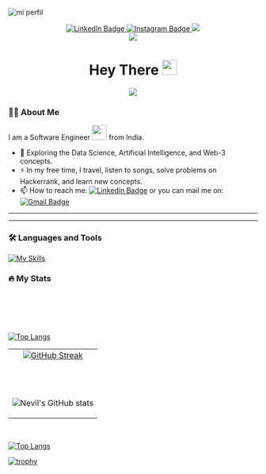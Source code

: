![mi perfil](https://res.cloudinary.com/superfolio/image/upload/v1620689979/68747470733a2f2f692e70696e696d672e636f6d2f6f726967696e616c732f63362f33332f63322f63363333633230656465383266306530636564376435373064626533613166332e676966_yjuh2s.gif)


<div align="center">
  <a href="https://www.linkedin.com/in/nevil-sonani-263b68222/">
    <img src="https://img.shields.io/badge/LinkedIn-blue?style=for-the-badge&logo=linkedin&logoColor=white" alt="LinkedIn Badge"/>
  </a>
  <a href="https://www.instagram.com/nevil_sonani/">
    <img src="https://img.shields.io/badge/Instagram-blueviolet?style=for-the-badge&logo=instagram&logoColor=white" alt="Instagram Badge"/>
  </a>
   <a href="mailto:nevilsonani2810@gmail.com">
    <img src="https://img.shields.io/badge/Gmail-333333?style=for-the-badge&logo=gmail&logoColor=red" />
  </a>
</div>

<div align="center">
  <img align="center" src="https://visitor-badge.laobi.icu/badge?page_id=nevilsonani.nevilsonani"/>
</div>

<h1 align="center">
  Hey There <img src="https://media.giphy.com/media/hvRJCLFzcasrR4ia7z/giphy.gif" width="30px"/>
</h1>

<p align="center">
<!--   <a href="https://github.com/DenverCoder1/readme-typing-svg"> -->
    <img src="https://readme-typing-svg.herokuapp.com?color=E22FE4&width=1000&height=45&lines=A+passionate+Software+Engineer+and+Programmer+from+India.;Always+Learning+New+Things;Empowering+Others;Nice+To+Meet+You+...&center=true"></a>

### :man_technologist: About Me

I am a Software Engineer <img src="https://media.giphy.com/media/WUlplcMpOCEmTGBtBW/giphy.gif" width="30"> from India.

</p>

- :seedling: Exploring the Data Science, Artificial Intelligence, and Web-3 concepts.
- :zap: In my free time, I travel, listen to songs, solve problems on Hackerrank, and learn new concepts.
- :mailbox: How to reach me: [![Linkedin Badge](https://img.shields.io/badge/-NevilSonani-blue?style=flat&logo=Linkedin&logoColor=white)](https://www.linkedin.com/in/nevil-sonani-263b68222/) or you can mail me on: [![Gmail Badge](https://img.shields.io/badge/-NevilSonani-important?style=flat&logo=Gmail&logoColor=white)](mailto:nevilsonani2810@gmail.com)

----


---

### :hammer_and_wrench: Languages and Tools


[![My Skills](https://skillicons.dev/icons?i=html,css,bootstrap,js,python,react,nodejs,express,php,mysql,mongodb,tensorflow,scikitlearn,azure)](https://skillicons.dev)
    


### :fire: My Stats

<table align="center">
  <tr>
    <td align="center">
      <a href="https://git.io/streak-stats">
        <img src="http://github-readme-streak-stats.herokuapp.com?user=nevilsonani&theme=highcontrast" alt="GitHub Streak"/>
      </a>
      <br>
       <br>
       <br>
       <br>
   
      
      
![Nevil's GitHub stats](https://github-readme-stats.vercel.app/api/?username=nevilsonani\&show_icons=true\&title_color=fff\&icon_color=79ff97\&text_color=9f9f9f\&bg_color=151515)
    </td>
    <br>
       <br>
       <br>
       <br>
       
  
[![Top Langs](https://github-readme-stats.vercel.app/api/top-langs/?username=anuraghazra&layout=pie)](https://github.com/nevilsonani/github-readme-stats)
  </tr>
</table>
<br>
   </table>      

[![Top Langs](https://github-readme-stats.vercel.app/api/top-langs/?username=anuraghazra&layout=pie)](https://github.com/nevilsonani/github-readme-stats)


[![trophy](https://github-profile-trophy.vercel.app/?username=ryo-ma)](https://github.com/ryo-ma/github-profile-trophy)
